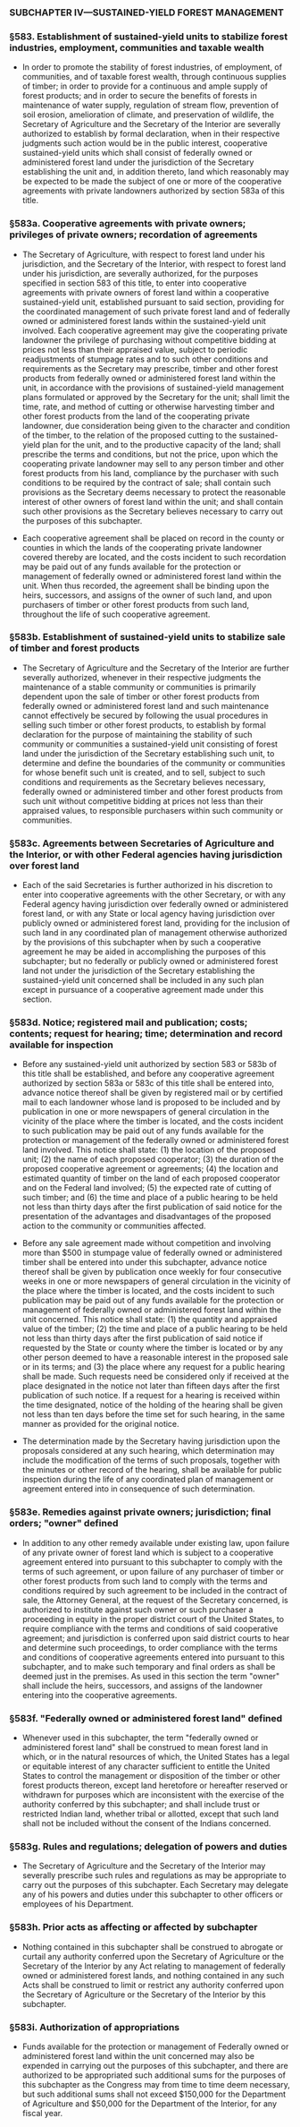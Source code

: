 ### SUBCHAPTER IV—SUSTAINED-YIELD FOREST MANAGEMENT

### §583. Establishment of sustained-yield units to stabilize forest industries, employment, communities and taxable wealth
* In order to promote the stability of forest industries, of employment, of communities, and of taxable forest wealth, through continuous supplies of timber; in order to provide for a continuous and ample supply of forest products; and in order to secure the benefits of forests in maintenance of water supply, regulation of stream flow, prevention of soil erosion, amelioration of climate, and preservation of wildlife, the Secretary of Agriculture and the Secretary of the Interior are severally authorized to establish by formal declaration, when in their respective judgments such action would be in the public interest, cooperative sustained-yield units which shall consist of federally owned or administered forest land under the jurisdiction of the Secretary establishing the unit and, in addition thereto, land which reasonably may be expected to be made the subject of one or more of the cooperative agreements with private landowners authorized by section 583a of this title.

### §583a. Cooperative agreements with private owners; privileges of private owners; recordation of agreements
* The Secretary of Agriculture, with respect to forest land under his jurisdiction, and the Secretary of the Interior, with respect to forest land under his jurisdiction, are severally authorized, for the purposes specified in section 583 of this title, to enter into cooperative agreements with private owners of forest land within a cooperative sustained-yield unit, established pursuant to said section, providing for the coordinated management of such private forest land and of federally owned or administered forest lands within the sustained-yield unit involved. Each cooperative agreement may give the cooperating private landowner the privilege of purchasing without competitive bidding at prices not less than their appraised value, subject to periodic readjustments of stumpage rates and to such other conditions and requirements as the Secretary may prescribe, timber and other forest products from federally owned or administered forest land within the unit, in accordance with the provisions of sustained-yield management plans formulated or approved by the Secretary for the unit; shall limit the time, rate, and method of cutting or otherwise harvesting timber and other forest products from the land of the cooperating private landowner, due consideration being given to the character and condition of the timber, to the relation of the proposed cutting to the sustained-yield plan for the unit, and to the productive capacity of the land; shall prescribe the terms and conditions, but not the price, upon which the cooperating private landowner may sell to any person timber and other forest products from his land, compliance by the purchaser with such conditions to be required by the contract of sale; shall contain such provisions as the Secretary deems necessary to protect the reasonable interest of other owners of forest land within the unit; and shall contain such other provisions as the Secretary believes necessary to carry out the purposes of this subchapter.

* Each cooperative agreement shall be placed on record in the county or counties in which the lands of the cooperating private landowner covered thereby are located, and the costs incident to such recordation may be paid out of any funds available for the protection or management of federally owned or administered forest land within the unit. When thus recorded, the agreement shall be binding upon the heirs, successors, and assigns of the owner of such land, and upon purchasers of timber or other forest products from such land, throughout the life of such cooperative agreement.

### §583b. Establishment of sustained-yield units to stabilize sale of timber and forest products
* The Secretary of Agriculture and the Secretary of the Interior are further severally authorized, whenever in their respective judgments the maintenance of a stable community or communities is primarily dependent upon the sale of timber or other forest products from federally owned or administered forest land and such maintenance cannot effectively be secured by following the usual procedures in selling such timber or other forest products, to establish by formal declaration for the purpose of maintaining the stability of such community or communities a sustained-yield unit consisting of forest land under the jurisdiction of the Secretary establishing such unit, to determine and define the boundaries of the community or communities for whose benefit such unit is created, and to sell, subject to such conditions and requirements as the Secretary believes necessary, federally owned or administered timber and other forest products from such unit without competitive bidding at prices not less than their appraised values, to responsible purchasers within such community or communities.

### §583c. Agreements between Secretaries of Agriculture and the Interior, or with other Federal agencies having jurisdiction over forest land
* Each of the said Secretaries is further authorized in his discretion to enter into cooperative agreements with the other Secretary, or with any Federal agency having jurisdiction over federally owned or administered forest land, or with any State or local agency having jurisdiction over publicly owned or administered forest land, providing for the inclusion of such land in any coordinated plan of management otherwise authorized by the provisions of this subchapter when by such a cooperative agreement he may be aided in accomplishing the purposes of this subchapter; but no federally or publicly owned or administered forest land not under the jurisdiction of the Secretary establishing the sustained-yield unit concerned shall be included in any such plan except in pursuance of a cooperative agreement made under this section.

### §583d. Notice; registered mail and publication; costs; contents; request for hearing; time; determination and record available for inspection
* Before any sustained-yield unit authorized by section 583 or 583b of this title shall be established, and before any cooperative agreement authorized by section 583a or 583c of this title shall be entered into, advance notice thereof shall be given by registered mail or by certified mail to each landowner whose land is proposed to be included and by publication in one or more newspapers of general circulation in the vicinity of the place where the timber is located, and the costs incident to such publication may be paid out of any funds available for the protection or management of the federally owned or administered forest land involved. This notice shall state: (1) the location of the proposed unit; (2) the name of each proposed cooperator; (3) the duration of the proposed cooperative agreement or agreements; (4) the location and estimated quantity of timber on the land of each proposed cooperator and on the Federal land involved; (5) the expected rate of cutting of such timber; and (6) the time and place of a public hearing to be held not less than thirty days after the first publication of said notice for the presentation of the advantages and disadvantages of the proposed action to the community or communities affected.

* Before any sale agreement made without competition and involving more than $500 in stumpage value of federally owned or administered timber shall be entered into under this subchapter, advance notice thereof shall be given by publication once weekly for four consecutive weeks in one or more newspapers of general circulation in the vicinity of the place where the timber is located, and the costs incident to such publication may be paid out of any funds available for the protection or management of federally owned or administered forest land within the unit concerned. This notice shall state: (1) the quantity and appraised value of the timber; (2) the time and place of a public hearing to be held not less than thirty days after the first publication of said notice if requested by the State or county where the timber is located or by any other person deemed to have a reasonable interest in the proposed sale or in its terms; and (3) the place where any request for a public hearing shall be made. Such requests need be considered only if received at the place designated in the notice not later than fifteen days after the first publication of such notice. If a request for a hearing is received within the time designated, notice of the holding of the hearing shall be given not less than ten days before the time set for such hearing, in the same manner as provided for the original notice.

* The determination made by the Secretary having jurisdiction upon the proposals considered at any such hearing, which determination may include the modification of the terms of such proposals, together with the minutes or other record of the hearing, shall be available for public inspection during the life of any coordinated plan of management or agreement entered into in consequence of such determination.

### §583e. Remedies against private owners; jurisdiction; final orders; "owner" defined
* In addition to any other remedy available under existing law, upon failure of any private owner of forest land which is subject to a cooperative agreement entered into pursuant to this subchapter to comply with the terms of such agreement, or upon failure of any purchaser of timber or other forest products from such land to comply with the terms and conditions required by such agreement to be included in the contract of sale, the Attorney General, at the request of the Secretary concerned, is authorized to institute against such owner or such purchaser a proceeding in equity in the proper district court of the United States, to require compliance with the terms and conditions of said cooperative agreement; and jurisdiction is conferred upon said district courts to hear and determine such proceedings, to order compliance with the terms and conditions of cooperative agreements entered into pursuant to this subchapter, and to make such temporary and final orders as shall be deemed just in the premises. As used in this section the term "owner" shall include the heirs, successors, and assigns of the landowner entering into the cooperative agreements.

### §583f. "Federally owned or administered forest land" defined
* Whenever used in this subchapter, the term "federally owned or administered forest land" shall be construed to mean forest land in which, or in the natural resources of which, the United States has a legal or equitable interest of any character sufficient to entitle the United States to control the management or disposition of the timber or other forest products thereon, except land heretofore or hereafter reserved or withdrawn for purposes which are inconsistent with the exercise of the authority conferred by this subchapter; and shall include trust or restricted Indian land, whether tribal or allotted, except that such land shall not be included without the consent of the Indians concerned.

### §583g. Rules and regulations; delegation of powers and duties
* The Secretary of Agriculture and the Secretary of the Interior may severally prescribe such rules and regulations as may be appropriate to carry out the purposes of this subchapter. Each Secretary may delegate any of his powers and duties under this subchapter to other officers or employees of his Department.

### §583h. Prior acts as affecting or affected by subchapter
* Nothing contained in this subchapter shall be construed to abrogate or curtail any authority conferred upon the Secretary of Agriculture or the Secretary of the Interior by any Act relating to management of federally owned or administered forest lands, and nothing contained in any such Acts shall be construed to limit or restrict any authority conferred upon the Secretary of Agriculture or the Secretary of the Interior by this subchapter.

### §583i. Authorization of appropriations
* Funds available for the protection or management of Federally owned or administered forest land within the unit concerned may also be expended in carrying out the purposes of this subchapter, and there are authorized to be appropriated such additional sums for the purposes of this subchapter as the Congress may from time to time deem necessary, but such additional sums shall not exceed $150,000 for the Department of Agriculture and $50,000 for the Department of the Interior, for any fiscal year.
